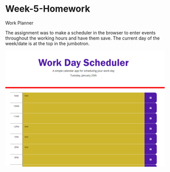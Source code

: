 # Week-5-Homework
Work Planner

The assignment was to make a scheduler in the browser to enter events throughout the working hours and have them save. The current day of the week/date is at the top in the jumbotron.

![front of the website](Assets/general.PNG)